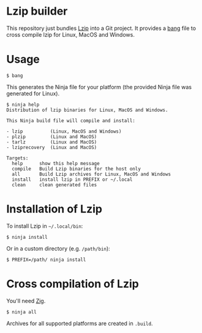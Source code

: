 # Lzip builder

This repository just bundles [Lzip](https://www.nongnu.org/lzip/) into a Git project.
It provides a [bang](https://codeberg.org/cdsoft/bang) file to cross compile lzip for Linux, MacOS and Windows.

# Usage

```
$ bang
```

This generates the Ninja file for your platform (the provided Ninja file was generated for Linux).

```
$ ninja help
Distribution of lzip binaries for Linux, MacOS and Windows.

This Ninja build file will compile and install:

- lzip          (Linux, MacOS and Windows)
- plzip         (Linux and MacOS)
- tarlz         (Linux and MacOS)
- lziprecovery  (Linux and MacOS)

Targets:
  help      show this help message
  compile   Build Lzip binaries for the host only
  all       Build Lzip archives for Linux, MacOS and Windows
  install   install lzip in PREFIX or ~/.local
  clean     clean generated files
```

# Installation of Lzip

To install Lzip in `~/.local/bin`:

```
$ ninja install
```

Or in a custom directory (e.g. `/path/bin`):

```
$ PREFIX=/path/ ninja install
```

# Cross compilation of Lzip

You'll need [Zig](https://ziglang.org).

```
$ ninja all
```

Archives for all supported platforms are created in `.build`.
